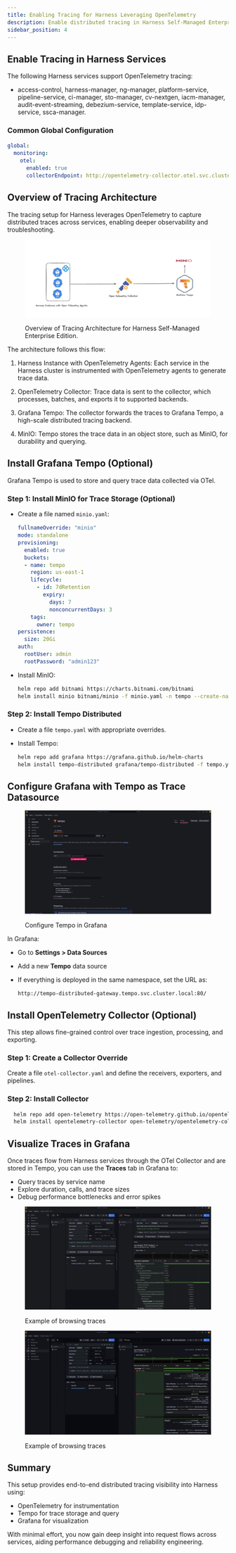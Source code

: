 ```yaml
---
title: Enabling Tracing for Harness Leveraging OpenTelemetry
description: Enable distributed tracing in Harness Self-Managed Enterprise Edition using OpenTelemetry and Grafana Tempo, with setup steps for storage, service configuration, and trace visualization in Grafana.
sidebar_position: 4
---
```


## Enable Tracing in Harness Services

The following Harness services support OpenTelemetry tracing:

- access-control, harness-manager, ng-manager, platform-service, pipeline-service, ci-manager, sto-manager, cv-nextgen, iacm-manager, audit-event-streaming, debezium-service, template-service, idp-service, ssca-manager.

### Common Global Configuration

  ```yaml
  global:
    monitoring:
      otel:
        enabled: true
        collectorEndpoint: http://opentelemetry-collector.otel.svc.cluster.local:4317/
  ```

## Overview of Tracing Architecture

The tracing setup for Harness leverages OpenTelemetry to capture distributed traces across services, enabling deeper observability and troubleshooting. 

<figure>

![Tracing Arch Placeholder](../static/tempo-otel-arch.png)

<figcaption> Overview of Tracing Architecture for Harness Self-Managed Enterprise Edition.</figcaption>

</figure>

The architecture follows this flow:

  1. Harness Instance with OpenTelemetry Agents: Each service in the Harness cluster is instrumented with OpenTelemetry agents to generate trace data.

  2. OpenTelemetry Collector: Trace data is sent to the collector, which processes, batches, and exports it to supported backends.

  3. Grafana Tempo: The collector forwards the traces to Grafana Tempo, a high-scale distributed tracing backend.

  4. MinIO: Tempo stores the trace data in an object store, such as MinIO, for durability and querying.

## Install Grafana Tempo (Optional)

Grafana Tempo is used to store and query trace data collected via OTel.

### Step 1: Install MinIO for Trace Storage (Optional)

- Create a file named `minio.yaml`:

    ```yaml
    fullnameOverride: "minio"
    mode: standalone
    provisioning:
      enabled: true
      buckets:
      - name: tempo
        region: us-east-1
        lifecycle:
          - id: 7dRetention
            expiry:
              days: 7
              nonconcurrentDays: 3
        tags:
          owner: tempo
    persistence:
      size: 20Gi
    auth:
      rootUser: admin
      rootPassword: "admin123"
    ```

- Install MinIO:

    ```bash
    helm repo add bitnami https://charts.bitnami.com/bitnami
    helm install minio bitnami/minio -f minio.yaml -n tempo --create-namespace
    ```

### Step 2: Install Tempo Distributed

- Create a file `tempo.yaml` with appropriate overrides.

- Install Tempo:

    ```bash
    helm repo add grafana https://grafana.github.io/helm-charts
    helm install tempo-distributed grafana/tempo-distributed -f tempo.yaml -n tempo
    ```

## Configure Grafana with Tempo as Trace Datasource

<figure>

![Configure-Tempo-In-Grafana](../static/tempo-setup.png)

<figcaption> Configure Tempo in Grafana</figcaption>

</figure>

In Grafana:

- Go to **Settings > Data Sources**
- Add a new **Tempo** data source
- If everything is deployed in the same namespace, set the URL as:

  ```http
  http://tempo-distributed-gateway.tempo.svc.cluster.local:80/
  ```

## Install OpenTelemetry Collector (Optional)

This step allows fine-grained control over trace ingestion, processing, and exporting.

### Step 1: Create a Collector Override

Create a file `otel-collector.yaml` and define the receivers, exporters, and pipelines.

### Step 2: Install Collector

  ```bash
    helm repo add open-telemetry https://open-telemetry.github.io/opentelemetry-helm-charts
    helm install opentelemetry-collector open-telemetry/opentelemetry-collector -f otel-collector.yaml -n otel --create-namespace
  ```

## Visualize Traces in Grafana

Once traces flow from Harness services through the OTel Collector and are stored in Tempo, you can use the **Traces** tab in Grafana to:

- Query traces by service name
- Explore duration, calls, and trace sizes
- Debug performance bottlenecks and error spikes

<figure>

![Example 1a](../static/trace-example-1a.png)

<figcaption> Example of browsing traces</figcaption>

</figure>

<figure>

![Example 1b](../static/trace-example-1b.png)

<figcaption> Example of browsing traces</figcaption>

</figure>

## Summary

This setup provides end-to-end distributed tracing visibility into Harness using:

- OpenTelemetry for instrumentation
- Tempo for trace storage and query
- Grafana for visualization

With minimal effort, you now gain deep insight into request flows across services, aiding performance debugging and reliability engineering.

